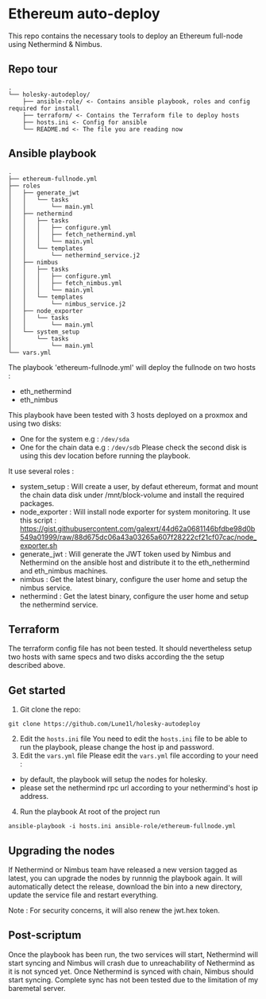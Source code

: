 
# Ethereum auto-deploy

This repo contains the necessary tools to deploy an Ethereum full-node using Nethermind & Nimbus.

## Repo tour

```
.
└── holesky-autodeploy/
    ├── ansible-role/ <- Contains ansible playbook, roles and config required for install
    ├── terraform/ <- Contains the Terraform file to deploy hosts
    ├── hosts.ini <- Config for ansible
    └── README.md <- The file you are reading now
```

## Ansible playbook

```
.
├── ethereum-fullnode.yml
├── roles
│   ├── generate_jwt
│   │   └── tasks
│   │       └── main.yml
│   ├── nethermind
│   │   ├── tasks
│   │   │   ├── configure.yml
│   │   │   ├── fetch_nethermind.yml
│   │   │   └── main.yml
│   │   └── templates
│   │       └── nethermind_service.j2
│   ├── nimbus
│   │   ├── tasks
│   │   │   ├── configure.yml
│   │   │   ├── fetch_nimbus.yml
│   │   │   └── main.yml
│   │   └── templates
│   │       └── nimbus_service.j2
│   ├── node_exporter
│   │   └── tasks
│   │       └── main.yml
│   └── system_setup
│       └── tasks
│           └── main.yml
└── vars.yml
```

The playbook 'ethereum-fullnode.yml' will deploy the fullnode on two hosts :
- eth_nethermind
- eth_nimbus

This playbook have been tested with 3 hosts deployed on a proxmox and using two disks:
- One for the system e.g : `/dev/sda`
- One for the chain data e.g : `/dev/sdb`
Please check the second disk is using this dev location before running the playbook.

It use several roles :
- system_setup : Will create a user, by defaut ethereum, format and mount the chain data disk under /mnt/block-volume and install the required packages.
- node_exporter : Will install node exporter for system monitoring. It use this script : https://gist.githubusercontent.com/galexrt/44d62a0681146bfdbe98d0b549a01999/raw/88d675dc06a43a03265a607f28222cf21cf07cac/node_exporter.sh
- generate_jwt : Will generate the JWT token used by Nimbus and Nethermind on the ansible host and distribute it to the eth_nethermind and eth_nimbus machines.
- nimbus : Get the latest binary, configure the user home and setup the nimbus service.
- nethermind : Get the latest binary, configure the user home and setup the nethermind service.

## Terraform

The terraform config file has not been tested.
It should nevertheless setup two hosts with same specs and two disks according the the setup described above. 

## Get started

1. Git clone the repo:
```
git clone https://github.com/Lune1l/holesky-autodeploy
```
2. Edit the `hosts.ini` file
You need to edit the `hosts.ini` file to be able to run the playbook, please change the host ip and password.
3. Edit the `vars.yml` file
Please edit the `vars.yml` file according to your need :
- by default, the playbook will setup the nodes for holesky.
- please set the nethermind rpc url according to your nethermind's host ip address.
4. Run the playbook
At root of the project run
```
ansible-playbook -i hosts.ini ansible-role/ethereum-fullnode.yml
```

## Upgrading the nodes

If Nethermind or Nimbus team have released a new version tagged as latest, you can upgrade the nodes by runnnig the playbook again. It will automatically detect the release, download the bin into a new directory, update the service file and restart everything.

Note : For security concerns, it will also renew the jwt.hex token.

## Post-scriptum

Once the playbook has been run, the two services will start, Nethermind will start syncing and Nimbus will crash due to unreachability of Nethermind as it is not synced yet. Once Nethermind is synced with chain, Nimbus should start syncing.
Complete sync has not been tested due to the limitation of my baremetal server.

